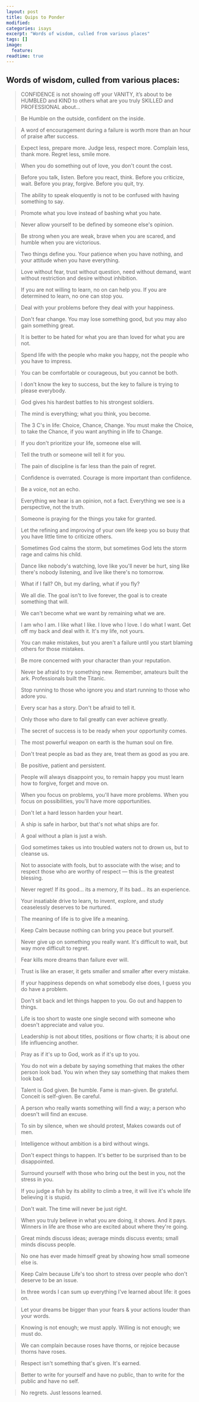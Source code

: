```yaml
---
layout: post
title: Quips to Ponder
modified:
categories: isays
excerpt: "Words of wisdom, culled from various places"
tags: []
image:
  feature:
readtime: true
---
```


## Words of wisdom, culled from various places:

> CONFIDENCE is not showing off your VANITY, it’s about to be HUMBLED and KIND to others what are you truly SKILLED and PROFESSIONAL about…

> Be Humble on the outside, confident on the inside.

> A word of encouragement during a failure is worth more than an hour of praise after success.

> Expect less, prepare more. Judge less, respect more. Complain less, thank more. Regret less, smile more.

> When you do something out of love, you don't count the cost.

> Before you talk, listen. Before you react, think. Before you criticize, wait. Before you pray, forgive. Before you quit, try.

> The ability to speak eloquently is not to be confused with having something to say.

> Promote what you love instead of bashing what you hate.

> Never allow yourself to be defined by someone else's opinion.

> Be strong when you are weak, brave when you are scared, and humble when you are victorious.

> Two things define you. Your patience when you have nothing, and your attitude when you have everything.

> Love without fear, trust without question, need without demand, want without restriction and desire without inhibition.

> If you are not willing to learn, no on can help you. If you are determined to learn, no one can stop you.

> Deal with your problems before they deal with your happiness.

> Don't fear change. You may lose something good, but you may also gain something great.

> It is better to be hated for what you are than loved for what you are not.

> Spend life with the people who make you happy, not the people who you have to impress.

> You can be comfortable or courageous, but you cannot be both.

> I don't know the key to success, but the key to failure is trying to please everybody.

> God gives his hardest battles to his strongest soldiers.

> The mind is everything; what you think, you become.

> The 3 C's in life: Choice, Chance, Change. You must make the Choice, to take the Chance, if you want anything in life to Change.

> If you don't prioritize your life, someone else will.

> Tell the truth or someone will tell it for you.

> The pain of discipline is far less than the pain of regret.

> Confidence is overrated. Courage is more important than confidence.

> Be a voice, not an echo.

> Everything we hear is an opinion, not a fact. Everything we see is a perspective, not the truth.

> Someone is praying for the things you take for granted.

> Let the refining and improving of your own life keep you so busy that you have little time to criticize others.

> Sometimes God calms the storm, but sometimes God lets the storm rage and calms his child.

> Dance like nobody's watching, love like you'll never be hurt, sing like there's nobody listening, and live like there's no tomorrow.

> What if I fall? Oh, but my darling, what if you fly?

> We all die. The goal isn't to live forever, the goal is to create something that will.

> We can't become what we want by remaining what we are.

> I am who I am. I like what I like. I love who I love. I do what I want. Get off my back and deal with it. It's my life, not yours.

> You can make mistakes, but you aren't a failure until you start blaming others for those mistakes.

> Be more concerned with your character than your reputation.

> Never be afraid to try something new. Remember, amateurs built the ark. Professionals built the Titanic.

> Stop running to those who ignore you and start running to those who adore you.

> Every scar has a story. Don't be afraid to tell it.

> Only those who dare to fail greatly can ever achieve greatly.

> The secret of success is to be ready when your opportunity comes.

> The most powerful weapon on earth is the human soul on fire.

> Don't treat people as bad as they are, treat them as good as you are.

> Be positive, patient and persistent.

> People will always disappoint you, to remain happy you must learn how to forgive, forget and move on.

> When you focus on problems, you'll have more problems. When you focus on possibilities, you'll have more opportunities.

> Don't let a hard lesson harden your heart.

> A ship is safe in harbor, but that's not what ships are for.

> A goal without a plan is just a wish.

> God sometimes takes us into troubled waters not to drown us, but to cleanse us.

> Not to associate with fools, but to associate with the wise; and to respect those who are worthy of respect — this is the greatest
blessing.

> Never regret! If its good... its a memory, If its bad... its an experience.

> Your insatiable drive to learn, to invent, explore, and study ceaselessly deserves to be nurtured.

> The meaning of life is to give life a meaning.

> Keep Calm because nothing can bring you peace but yourself.

> Never give up on something you really want. It's difficult to wait, but way more difficult to regret.

> Fear kills more dreams than failure ever will.

> Trust is like an eraser, it gets smaller and smaller after every mistake.

> If your happiness depends on what somebody else does, I guess you do have a problem.

> Don't sit back and let things happen to you. Go out and happen to things.

> Life is too short to waste one single second with someone who doesn't appreciate and value you.

> Leadership is not about titles, positions or flow charts; it is about one life influencing another.

> Pray as if it's up to God, work as if it's up to you.

> You do not win a debate by saying something that makes the other person look bad. You win when they say something that makes them
look bad.

> Talent is God given. Be humble. Fame is man-given. Be grateful. Conceit is self-given. Be careful.

> A person who really wants something will find a way; a person who doesn't will find an excuse.

> To sin by silence, when we should protest, Makes cowards out of men.

> Intelligence without ambition is a bird without wings.

> Don't expect things to happen. It's better to be surprised than to be disappointed.

> Surround yourself with those who bring out the best in you, not the stress in you.

> If you judge a fish by its ability to climb a tree, it will live it's whole life believing it is stupid.

> Don't wait. The time will never be just right.

> When you truly believe in what you are doing, it shows. And it pays. Winners in life are those who are excited about where they're
going.

> Great minds discuss ideas; average minds discuss events; small minds discuss people.

> No one has ever made himself great by showing how small someone else is.

> Keep Calm because Life's too short to stress over people who don't deserve to be an issue.

> In three words I can sum up everything I've learned about life: it goes on.

> Let your dreams be bigger than your fears & your actions louder than your words.

> Knowing is not enough; we must apply. Willing is not enough; we must do.

> We can complain because roses have thorns, or rejoice because thorns have roses.

> Respect isn't something that's given. It's earned.

> Better to write for yourself and have no public, than to write for the public and have no self.

> No regrets. Just lessons learned.
